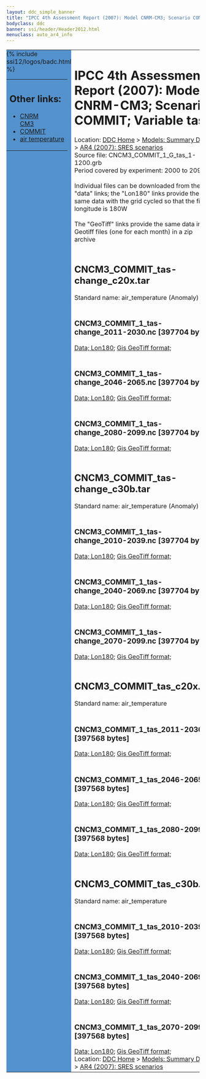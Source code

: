 ```yaml
---
layout: ddc_simple_banner
title: "IPCC 4th Assessment Report (2007): Model CNRM-CM3; Scenario COMMIT; Variable tas"
bodyclass: ddc
banner: ssi/header/Header2012.html
menuclass: auto_ar4_info
---
```



<table width="100%" border="0" cellspacing="0" cellpadding="0" style="border-collapse: collapse;">
<tr style="margin:0;padding:0;border:0;">
<td style="margin:0;padding:0;border:0;height:1pt;width:150pt;background:#5492CD;" valign="top" >

<div id="lh-col2" class="auto_ar4_info">
<table class="menumain" bgcolor="#5492CD" cellspacing="0" width="100%" border="0">
<tr><td>
<h2> Other links:</h2>
<ul>
<li><a href="/auto/ar4/model-CNRM-CM3.html">CNRM<br/>CM3</a></li>
<li><a href="/auto/ar4/scenario-COMMIT.html">COMMIT</a></li>
<li><a href="/auto/ar4/var-air_temperature.html">air temperature</a></li>
</ul>
</td></tr>
{% include ssi12/logos/badc.html %}
</table>
</div>
</td>
<td><h1>IPCC 4th Assessment Report (2007): Model CNRM-CM3; Scenario COMMIT; Variable tas</h1>

<!-- Breadcrumb1 -->
<div id="breadcrumb1" align="left">
Location: <a href="/index.html">DDC Home</a> > <a href="/sim/gcm_clim/">Models: Summary Data</a>
> <a href="/sim/gcm_clim/SRES_AR4/index.html">AR4 (2007): SRES scenarios</a>
</div>
<!-- End of Breadcrumb1 -->Source file: CNCM3_COMMIT_1_G_tas_1-1200.grb
<br/>
Period covered by experiment: 2000 to 2099<br/>
<br/>Individual files can be downloaded from the "data" links; the "Lon180" links provide the same data
         with the grid cycled so that the first longitude is 180W<br/>
<br/>The "GeoTiff" links provide the same data in 12 Geotiff files (one for each month)
          in a zip archive<br/>
<br/><h2>CNCM3_COMMIT_tas-change_c20x.tar</h2>
Standard name: air_temperature (Anomaly)<br>
<br/><h3>CNCM3_COMMIT_1_tas-change_2011-2030.nc [397704 bytes]</h3>
<a href="http://apps.ipcc-data.org/cgi-bin/downl/ar4_nc/tas/CNCM3_COMMIT_1_tas-change_2011-2030.nc">Data; </a><a href="http://apps.ipcc-data.org/cgi-bin/downl/ar4_nc/tas/CNCM3_COMMIT_1_tas-change_2011-2030.cyto180.nc"> Lon180</a>; <a href="/cgi-bin/downl/ar4_tif/tas/CNCM3_COMMIT_1_tas-change_2011-2030.zip">Gis GeoTiff format; </a><br/>
<br/><h3>CNCM3_COMMIT_1_tas-change_2046-2065.nc [397704 bytes]</h3>
<a href="http://apps.ipcc-data.org/cgi-bin/downl/ar4_nc/tas/CNCM3_COMMIT_1_tas-change_2046-2065.nc">Data; </a><a href="http://apps.ipcc-data.org/cgi-bin/downl/ar4_nc/tas/CNCM3_COMMIT_1_tas-change_2046-2065.cyto180.nc"> Lon180</a>; <a href="/cgi-bin/downl/ar4_tif/tas/CNCM3_COMMIT_1_tas-change_2046-2065.zip">Gis GeoTiff format; </a><br/>
<br/><h3>CNCM3_COMMIT_1_tas-change_2080-2099.nc [397704 bytes]</h3>
<a href="http://apps.ipcc-data.org/cgi-bin/downl/ar4_nc/tas/CNCM3_COMMIT_1_tas-change_2080-2099.nc">Data; </a><a href="http://apps.ipcc-data.org/cgi-bin/downl/ar4_nc/tas/CNCM3_COMMIT_1_tas-change_2080-2099.cyto180.nc"> Lon180</a>; <a href="/cgi-bin/downl/ar4_tif/tas/CNCM3_COMMIT_1_tas-change_2080-2099.zip">Gis GeoTiff format; </a><br/>
<br/><h2>CNCM3_COMMIT_tas-change_c30b.tar</h2>
Standard name: air_temperature (Anomaly)<br>
<br/><h3>CNCM3_COMMIT_1_tas-change_2010-2039.nc [397704 bytes]</h3>
<a href="http://apps.ipcc-data.org/cgi-bin/downl/ar4_nc/tas/CNCM3_COMMIT_1_tas-change_2010-2039.nc">Data; </a><a href="http://apps.ipcc-data.org/cgi-bin/downl/ar4_nc/tas/CNCM3_COMMIT_1_tas-change_2010-2039.cyto180.nc"> Lon180</a>; <a href="/cgi-bin/downl/ar4_tif/tas/CNCM3_COMMIT_1_tas-change_2010-2039.zip">Gis GeoTiff format; </a><br/>
<br/><h3>CNCM3_COMMIT_1_tas-change_2040-2069.nc [397704 bytes]</h3>
<a href="http://apps.ipcc-data.org/cgi-bin/downl/ar4_nc/tas/CNCM3_COMMIT_1_tas-change_2040-2069.nc">Data; </a><a href="http://apps.ipcc-data.org/cgi-bin/downl/ar4_nc/tas/CNCM3_COMMIT_1_tas-change_2040-2069.cyto180.nc"> Lon180</a>; <a href="/cgi-bin/downl/ar4_tif/tas/CNCM3_COMMIT_1_tas-change_2040-2069.zip">Gis GeoTiff format; </a><br/>
<br/><h3>CNCM3_COMMIT_1_tas-change_2070-2099.nc [397704 bytes]</h3>
<a href="http://apps.ipcc-data.org/cgi-bin/downl/ar4_nc/tas/CNCM3_COMMIT_1_tas-change_2070-2099.nc">Data; </a><a href="http://apps.ipcc-data.org/cgi-bin/downl/ar4_nc/tas/CNCM3_COMMIT_1_tas-change_2070-2099.cyto180.nc"> Lon180</a>; <a href="/cgi-bin/downl/ar4_tif/tas/CNCM3_COMMIT_1_tas-change_2070-2099.zip">Gis GeoTiff format; </a><br/>
<br/><h2>CNCM3_COMMIT_tas_c20x.tar</h2>
Standard name: air_temperature<br>
<br/><h3>CNCM3_COMMIT_1_tas_2011-2030.nc [397568 bytes]</h3>
<a href="http://apps.ipcc-data.org/cgi-bin/downl/ar4_nc/tas/CNCM3_COMMIT_1_tas_2011-2030.nc">Data; </a><a href="http://apps.ipcc-data.org/cgi-bin/downl/ar4_nc/tas/CNCM3_COMMIT_1_tas_2011-2030.cyto180.nc"> Lon180</a>; <a href="/cgi-bin/downl/ar4_tif/tas/CNCM3_COMMIT_1_tas_2011-2030.zip">Gis GeoTiff format; </a><br/>
<br/><h3>CNCM3_COMMIT_1_tas_2046-2065.nc [397568 bytes]</h3>
<a href="http://apps.ipcc-data.org/cgi-bin/downl/ar4_nc/tas/CNCM3_COMMIT_1_tas_2046-2065.nc">Data; </a><a href="http://apps.ipcc-data.org/cgi-bin/downl/ar4_nc/tas/CNCM3_COMMIT_1_tas_2046-2065.cyto180.nc"> Lon180</a>; <a href="/cgi-bin/downl/ar4_tif/tas/CNCM3_COMMIT_1_tas_2046-2065.zip">Gis GeoTiff format; </a><br/>
<br/><h3>CNCM3_COMMIT_1_tas_2080-2099.nc [397568 bytes]</h3>
<a href="http://apps.ipcc-data.org/cgi-bin/downl/ar4_nc/tas/CNCM3_COMMIT_1_tas_2080-2099.nc">Data; </a><a href="http://apps.ipcc-data.org/cgi-bin/downl/ar4_nc/tas/CNCM3_COMMIT_1_tas_2080-2099.cyto180.nc"> Lon180</a>; <a href="/cgi-bin/downl/ar4_tif/tas/CNCM3_COMMIT_1_tas_2080-2099.zip">Gis GeoTiff format; </a><br/>
<br/><h2>CNCM3_COMMIT_tas_c30b.tar</h2>
Standard name: air_temperature<br>
<br/><h3>CNCM3_COMMIT_1_tas_2010-2039.nc [397568 bytes]</h3>
<a href="http://apps.ipcc-data.org/cgi-bin/downl/ar4_nc/tas/CNCM3_COMMIT_1_tas_2010-2039.nc">Data; </a><a href="http://apps.ipcc-data.org/cgi-bin/downl/ar4_nc/tas/CNCM3_COMMIT_1_tas_2010-2039.cyto180.nc"> Lon180</a>; <a href="/cgi-bin/downl/ar4_tif/tas/CNCM3_COMMIT_1_tas_2010-2039.zip">Gis GeoTiff format; </a><br/>
<br/><h3>CNCM3_COMMIT_1_tas_2040-2069.nc [397568 bytes]</h3>
<a href="http://apps.ipcc-data.org/cgi-bin/downl/ar4_nc/tas/CNCM3_COMMIT_1_tas_2040-2069.nc">Data; </a><a href="http://apps.ipcc-data.org/cgi-bin/downl/ar4_nc/tas/CNCM3_COMMIT_1_tas_2040-2069.cyto180.nc"> Lon180</a>; <a href="/cgi-bin/downl/ar4_tif/tas/CNCM3_COMMIT_1_tas_2040-2069.zip">Gis GeoTiff format; </a><br/>
<br/><h3>CNCM3_COMMIT_1_tas_2070-2099.nc [397568 bytes]</h3>
<a href="http://apps.ipcc-data.org/cgi-bin/downl/ar4_nc/tas/CNCM3_COMMIT_1_tas_2070-2099.nc">Data; </a><a href="http://apps.ipcc-data.org/cgi-bin/downl/ar4_nc/tas/CNCM3_COMMIT_1_tas_2070-2099.cyto180.nc"> Lon180</a>; <a href="/cgi-bin/downl/ar4_tif/tas/CNCM3_COMMIT_1_tas_2070-2099.zip">Gis GeoTiff format; </a><br/>
<!-- Breadcrumb2 -->
<div id="breadcrumb2" align="left">
Location: <a href="/index.html">DDC Home</a> > <a href="/sim/gcm_clim/">Models: Summary Data</a>
> <a href="/sim/gcm_clim/SRES_AR4/index.html">AR4 (2007): SRES scenarios</a>
</div>
<!-- End of Breadcrumb2 --></td></tr></table>
